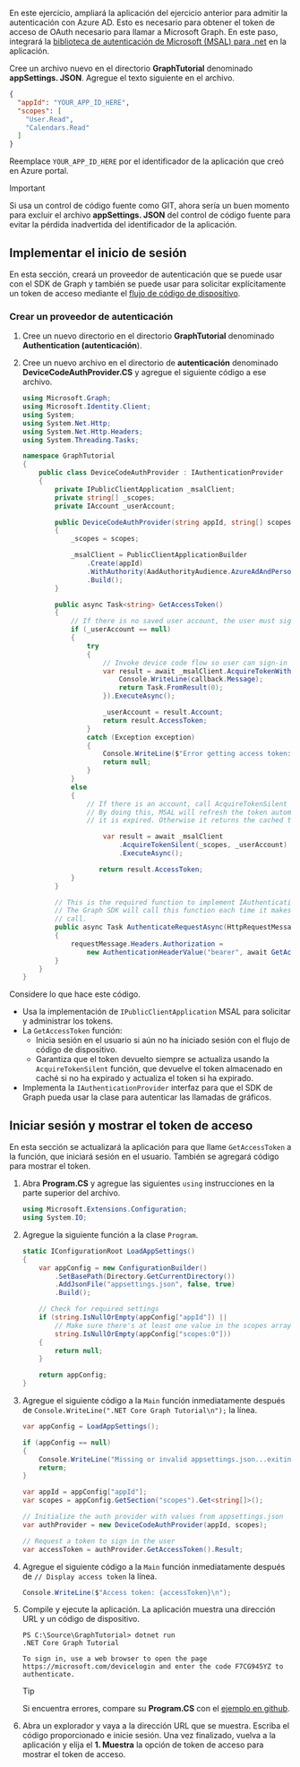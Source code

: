 <!-- markdownlint-disable MD002 MD041 -->

En este ejercicio, ampliará la aplicación del ejercicio anterior para admitir la autenticación con Azure AD. Esto es necesario para obtener el token de acceso de OAuth necesario para llamar a Microsoft Graph. En este paso, integrará la [biblioteca de autenticación de Microsoft (MSAL) para .net](https://github.com/AzureAD/microsoft-authentication-library-for-dotnet) en la aplicación.

Cree un archivo nuevo en el directorio **GraphTutorial** denominado **appSettings. JSON**. Agregue el texto siguiente en el archivo.

```json
{
  "appId": "YOUR_APP_ID_HERE",
  "scopes": [
    "User.Read",
    "Calendars.Read"
  ]
}
```

Reemplace `YOUR_APP_ID_HERE` por el identificador de la aplicación que creó en Azure portal.

> [!IMPORTANT]
> Si usa un control de código fuente como GIT, ahora sería un buen momento para excluir el archivo **appSettings. JSON** del control de código fuente para evitar la pérdida inadvertida del identificador de la aplicación.

## <a name="implement-sign-in"></a>Implementar el inicio de sesión

En esta sección, creará un proveedor de autenticación que se puede usar con el SDK de Graph y también se puede usar para solicitar explícitamente un token de acceso mediante el [flujo de código de dispositivo](https://docs.microsoft.com/azure/active-directory/develop/v2-oauth2-device-code).

### <a name="create-an-authentication-provider"></a>Crear un proveedor de autenticación

1. Cree un nuevo directorio en el directorio **GraphTutorial** denominado **Authentication (autenticación**).
1. Cree un nuevo archivo en el directorio de **autenticación** denominado **DeviceCodeAuthProvider.CS** y agregue el siguiente código a ese archivo.

    ```csharp
    using Microsoft.Graph;
    using Microsoft.Identity.Client;
    using System;
    using System.Net.Http;
    using System.Net.Http.Headers;
    using System.Threading.Tasks;

    namespace GraphTutorial
    {
        public class DeviceCodeAuthProvider : IAuthenticationProvider
        {
            private IPublicClientApplication _msalClient;
            private string[] _scopes;
            private IAccount _userAccount;

            public DeviceCodeAuthProvider(string appId, string[] scopes)
            {
                _scopes = scopes;

                _msalClient = PublicClientApplicationBuilder
                    .Create(appId)
                    .WithAuthority(AadAuthorityAudience.AzureAdAndPersonalMicrosoftAccount, true)
                    .Build();
            }

            public async Task<string> GetAccessToken()
            {
                // If there is no saved user account, the user must sign-in
                if (_userAccount == null)
                {
                    try
                    {
                        // Invoke device code flow so user can sign-in with a browser
                        var result = await _msalClient.AcquireTokenWithDeviceCode(_scopes, callback => {
                            Console.WriteLine(callback.Message);
                            return Task.FromResult(0);
                        }).ExecuteAsync();

                        _userAccount = result.Account;
                        return result.AccessToken;
                    }
                    catch (Exception exception)
                    {
                        Console.WriteLine($"Error getting access token: {exception.Message}");
                        return null;
                    }
                }
                else
                {
                    // If there is an account, call AcquireTokenSilent
                    // By doing this, MSAL will refresh the token automatically if
                    // it is expired. Otherwise it returns the cached token.

                        var result = await _msalClient
                            .AcquireTokenSilent(_scopes, _userAccount)
                            .ExecuteAsync();

                       return result.AccessToken;
                }
            }

            // This is the required function to implement IAuthenticationProvider
            // The Graph SDK will call this function each time it makes a Graph
            // call.
            public async Task AuthenticateRequestAsync(HttpRequestMessage requestMessage)
            {
                requestMessage.Headers.Authorization =
                    new AuthenticationHeaderValue("bearer", await GetAccessToken());
            }
        }
    }
    ```

Considere lo que hace este código.

- Usa la implementación de `IPublicClientApplication` MSAL para solicitar y administrar los tokens.
- La `GetAccessToken` función:
  - Inicia sesión en el usuario si aún no ha iniciado sesión con el flujo de código de dispositivo.
  - Garantiza que el token devuelto siempre se actualiza usando la `AcquireTokenSilent` función, que devuelve el token almacenado en caché si no ha expirado y actualiza el token si ha expirado.
- Implementa la `IAuthenticationProvider` interfaz para que el SDK de Graph pueda usar la clase para autenticar las llamadas de gráficos.

## <a name="sign-in-and-display-the-access-token"></a>Iniciar sesión y mostrar el token de acceso

En esta sección se actualizará la aplicación para que llame `GetAccessToken` a la función, que iniciará sesión en el usuario. También se agregará código para mostrar el token.

1. Abra **Program.CS** y agregue las siguientes `using` instrucciones en la parte superior del archivo.

    ```csharp
    using Microsoft.Extensions.Configuration;
    using System.IO;
    ```

1. Agregue la siguiente función a la clase `Program`.

    ```csharp
    static IConfigurationRoot LoadAppSettings()
    {
        var appConfig = new ConfigurationBuilder()
            .SetBasePath(Directory.GetCurrentDirectory())
            .AddJsonFile("appsettings.json", false, true)
            .Build();

        // Check for required settings
        if (string.IsNullOrEmpty(appConfig["appId"]) ||
            // Make sure there's at least one value in the scopes array
            string.IsNullOrEmpty(appConfig["scopes:0"]))
        {
            return null;
        }

        return appConfig;
    }
    ```

1. Agregue el siguiente código a la `Main` función inmediatamente después de `Console.WriteLine(".NET Core Graph Tutorial\n");` la línea.

    ```csharp
    var appConfig = LoadAppSettings();

    if (appConfig == null)
    {
        Console.WriteLine("Missing or invalid appsettings.json...exiting");
        return;
    }

    var appId = appConfig["appId"];
    var scopes = appConfig.GetSection("scopes").Get<string[]>();

    // Initialize the auth provider with values from appsettings.json
    var authProvider = new DeviceCodeAuthProvider(appId, scopes);

    // Request a token to sign in the user
    var accessToken = authProvider.GetAccessToken().Result;
    ```

1. Agregue el siguiente código a la `Main` función inmediatamente después de `// Display access token` la línea.

    ```csharp
    Console.WriteLine($"Access token: {accessToken}\n");
    ```

1. Compile y ejecute la aplicación. La aplicación muestra una dirección URL y un código de dispositivo.

    ```Shell
    PS C:\Source\GraphTutorial> dotnet run
    .NET Core Graph Tutorial

    To sign in, use a web browser to open the page https://microsoft.com/devicelogin and enter the code F7CG945YZ to authenticate.
    ```

    > [!TIP]
    > Si encuentra errores, compare su **Program.CS** con el [ejemplo en github](https://github.com/microsoftgraph/msgraph-training-dotnet-core/blob/master/demos/01-create-app/GraphTutorial/Program.cs).

1. Abra un explorador y vaya a la dirección URL que se muestra. Escriba el código proporcionado e inicie sesión. Una vez finalizado, vuelva a la aplicación y elija el **1. Muestra** la opción de token de acceso para mostrar el token de acceso.
